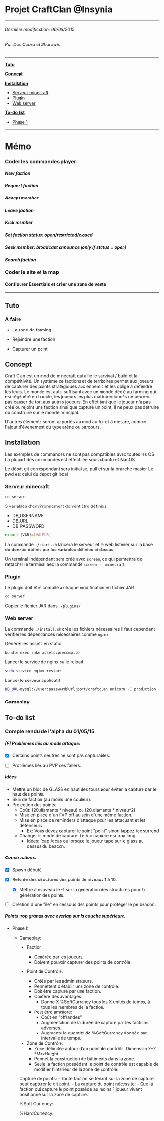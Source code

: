 # Projet CraftClan @Insynia
___
###### Dernière modification: 06/06/2015
###### Par Doc Cobra et Sharowin.
___

**[Tuto](#tuto)**

**[Concept](#concept)**

**[Installation](#installation)**
* [Serveur minecraft](#serveur-minecraft)
* [Plugin](#plugin)
* [Web server](#web-server)

**[To-do list](#to-do-list)**
* [Phase 1](#phase-1)

___
# Mémo


### Coder les commandes player:

##### New faction

##### Request faction

##### Accept member

##### Leave faction

##### Kick member

##### Set faction status: open/restricted/closed

##### Seek member: broadcast announce (only if status = open)

##### Search faction


### Coder le site et la map


#### Configurer Essentials et créer une zone de vente
___

## Tuto

### A faire

* La zone de farming

* Rejoindre une faction

* Capturer un point


## Concept

Craft Clan est un mod de minecraft qui allie le survival / build et la compétitivité.
Un système de factions et de territoires permet aux joueurs de capturer des points stratégiques aux ennemis et les oblige à défendre les leurs.
Le monde est auto-suffisant avec un monde dédié au farming qui est régénéré en boucle, les joueurs les plus mal intentionnés ne peuvent pas causer de tort aux autres joueurs.
En effet tant que le joueur n'a pas créé ou rejoint une faction ainsi que capturé un point, il ne peux pas détruire ou construire sur le monde principal.


D'autres éléments seront apportés au mod au fur et à mesure, comme l'ajout d'évenement du type arène ou parcours.

## Installation

Les exemples de commandes ne sont pas compatibles avec toutes les OS
La plupart des commandes est effectuée sous ubuntu et MacOS

Le dépôt git correspondant sera initialisé, pull et sur la branche master
Le pwd est celui du depot git local

### Serveur minecraft

```bash
cd server
````

3 variables d'envirronnement doivent être définies:
- DB_USERNAME
- DB_URL
- DB_PASSWORD

```bash
export [VAR]=[VALEUR]
```

La commande `./start.sh` lancera le serveur et le web listener sur la base de donnée définie par les variables définies ci dessus

Un terminal indépendant sera créé avec `screen`, ce qui permettra de rattacher le terminal aec la commande `screen -r minecraft`

### Plugin

Le plugin doit être compilé à chaque modification en fichier JAR

```bash
cd server
```

Copier le fichier JAR dans `./plugins/`

### Web server

La commande `./install.sh` crée les fichiers nécessaires
Il faut cependant vérifier les dépendances nécessaires comme `nginx`

Générer les assets en static

```bash
bundle exec rake assets:precompile
```

Lancer le service de nginx ou le reload

```bash
sudo service nginx restart
```

Lancer le serveur applicatif

```bash
DB_URL=mysql://user:password@url:port/craftclan unicorn -E production -c config/unicorn.rb
```

### Gameplay

## To-do list

### Compte rendu de l'alpha du 01/05/15

##### [F] Problèmes liés au mode attaque:

- [x] Certains points neutres ne sont pas capturables.
- [ ] Problèmes liés au PVP des failers.


##### Idées
- Mettre un bloc de GLASS en haut des tours pour éviter la capture par le haut des points.
- Skin de faction (au moins une couleur).
- Protection des points:
    - Coût: (20.diamants * niveau) ou (20.diamants * niveau^2)
    - Mise en place d'un PVP off au sein d'une même faction.
    - Mise en place de reminders d'attaque pour les attaquant et les défenseurs.
        - Ex: Vous devez capturer le point "point" sinon tappez /cc surrend
    - Changer le mode de capture: Le /cc capture est trop long
        - Idées: /cap /ccap ou lorsque le joueur tape sur le glass au dessus du beacon.


##### Constructions:
- [x] Spawn débuté.
- [x] Refonte des structures des points de niveaux 1 à 10.
    - [x] Mettre à nouveau le -1 sur la génération des structures pour la génération des points.
            
- [ ] Création d'une "île" en dessous des points pour protéger le pe beacon.


##### Points trop grands avec overlap sur la couche supérieure.

* Phase I:
    *  Gameplay:
		* Faction:
		    - Générée par les joueurs.
			- Doivent pouvoir capturer des points de contrôle.

		* Point de Contrôle:
		    - Créés par les administateurs.
			- Permettent d'établir une zone de contrôle.
			- Doit être capturé par une faction.
			- Confère des avantages:
			    - Donne X %SoftCurrency tous les X unités de temps, à tous les membres de la faction.
			- Peut être amélioré:
			    - Coût en "offrandes".
			    - Augmentation de la durée de capture par les factions adverses.
			    - Augmente la quantité de %SoftCurrency donnée par intervalle de temps.

		- Zone de Contrôle:
		    - Zone délimitée autour d'un point de contrôle. Dimension ?*?*MaxHeight.
			- Permet la construction de bâtiments dans la zone.
			- Seule la faction possédant le point de contrôle est capable de modifier l'intérieur de la zone de contrôle.

		Capture de points:
			- Toute faction se tenant sur la zone de capture peut capturer le dit point.
			- La capture du point nécessite:
			    - Que la faction qui capture le point possède au moins 1 joueur vivant positionné sur la zone de capture.
		
		
		%Soft Currency:


		%HardCurrency: